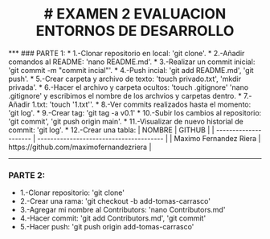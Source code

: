 <h1 align="center"> # EXAMEN 2 EVALUACION ENTORNOS DE DESARROLLO </h1>
***
### PARTE 1:
* 1.-Clonar repositorio en local: 'git clone'.
* 2.-Añadir comandos al README: 'nano README.md'.
* 3.-Realizar un commit inicial: 'git commit -m "commit incial"'.
* 4.-Push incial: 'git add README.md', 'git push'.
* 5.-Crear carpeta y archivo de texto: 'touch privado.txt', 'mkdir privada'.
* 6.-Hacer el archivo y carpeta ocultos: 'touch .gitignore' 'nano .gitignore' y escribimos el nombre de los archvios y carpetas dentro.
* 7.-Añadir 1.txt: 'touch '1.txt''.
* 8.-Ver commits realizados hasta el momento: 'git log'.
* 9.-Crear tag: 'git tag -a v0.1'
* 10.-Subir los cambios al repositorio: 'git commit', 'git push origin main'.
* 11.-Visualizar de nuevo historial de commit: 'git log'.
* 12.-Crear una tabla:
|       NOMBRE           |                  GITHUB                 |
| ---------------------  | --------------------------------------- | 
| Maximo Fernandez Riera | https://github.com/maximofernandezriera |

***

### PARTE 2:
* 1.-Clonar repositorio: 'git clone'
* 2.-Crear una rama: 'git checkout -b add-tomas-carrasco'
* 3.-Agregar mi nombre al Contributors: 'nano Contributors.md'
* 4.-Hacer commit: 'git add Contributors.md', 'git commit'
* 5.-Hacer push: 'git push origin add-tomas-carrasco'
